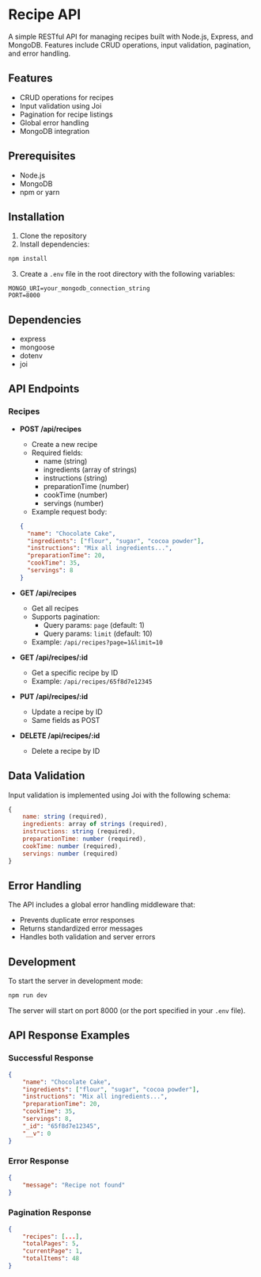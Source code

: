 # Recipe API

A simple RESTful API for managing recipes built with Node.js, Express, and MongoDB. Features include CRUD operations, input validation, pagination, and error handling.

## Features

- CRUD operations for recipes
- Input validation using Joi
- Pagination for recipe listings
- Global error handling
- MongoDB integration

## Prerequisites

- Node.js
- MongoDB
- npm or yarn

## Installation

1. Clone the repository
2. Install dependencies:
```bash
npm install
```
3. Create a `.env` file in the root directory with the following variables:
```
MONGO_URI=your_mongodb_connection_string
PORT=8000
```

## Dependencies

- express
- mongoose
- dotenv
- joi

## API Endpoints

### Recipes

- **POST /api/recipes**
  - Create a new recipe
  - Required fields:
    - name (string)
    - ingredients (array of strings)
    - instructions (string)
    - preparationTime (number)
    - cookTime (number)
    - servings (number)
  - Example request body:
  ```json
  {
    "name": "Chocolate Cake",
    "ingredients": ["flour", "sugar", "cocoa powder"],
    "instructions": "Mix all ingredients...",
    "preparationTime": 20,
    "cookTime": 35,
    "servings": 8
  }
  ```

- **GET /api/recipes**
  - Get all recipes
  - Supports pagination:
    - Query params: `page` (default: 1)
    - Query params: `limit` (default: 10)
  - Example: `/api/recipes?page=1&limit=10`

- **GET /api/recipes/:id**
  - Get a specific recipe by ID
  - Example: `/api/recipes/65f8d7e12345`

- **PUT /api/recipes/:id**
  - Update a recipe by ID
  - Same fields as POST

- **DELETE /api/recipes/:id**
  - Delete a recipe by ID

## Data Validation

Input validation is implemented using Joi with the following schema:

```javascript
{
    name: string (required),
    ingredients: array of strings (required),
    instructions: string (required),
    preparationTime: number (required),
    cookTime: number (required),
    servings: number (required)
}
```

## Error Handling

The API includes a global error handling middleware that:
- Prevents duplicate error responses
- Returns standardized error messages
- Handles both validation and server errors

## Development

To start the server in development mode:

```bash
npm run dev
```

The server will start on port 8000 (or the port specified in your `.env` file).

## API Response Examples

### Successful Response
```json
{
    "name": "Chocolate Cake",
    "ingredients": ["flour", "sugar", "cocoa powder"],
    "instructions": "Mix all ingredients...",
    "preparationTime": 20,
    "cookTime": 35,
    "servings": 8,
    "_id": "65f8d7e12345",
    "__v": 0
}
```

### Error Response
```json
{
    "message": "Recipe not found"
}
```

### Pagination Response
```json
{
    "recipes": [...],
    "totalPages": 5,
    "currentPage": 1,
    "totalItems": 48
}
```




